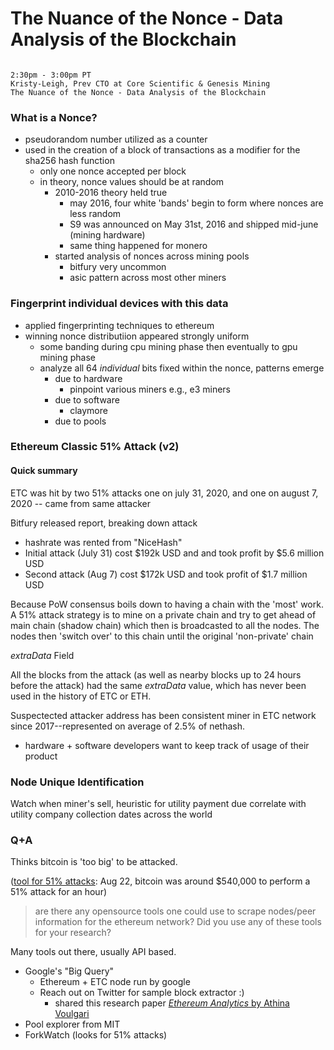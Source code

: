 # The Nuance of the Nonce - Data Analysis of the Blockchain

```

2:30pm - 3:00pm PT
Kristy-Leigh, Prev CTO at Core Scientific & Genesis Mining
The Nuance of the Nonce - Data Analysis of the Blockchain

```

### What is a Nonce?

- pseudorandom number utilized as a counter
- used in the creation of a block of transactions as a modifier for the sha256 hash function
  - only one nonce accepted per block 
  - in theory, nonce values should be at random
    - 2010-2016 theory held true
      - may 2016, four white 'bands' begin to form where nonces are less random 
      - S9 was announced on May 31st, 2016 and shipped mid-june (mining hardware)
      - same thing happened for monero
    - started analysis of nonces across mining pools 
      - bitfury very uncommon
      - asic pattern across most other miners

### Fingerprint individual devices with this data

- applied fingerprinting techniques to ethereum
- winning nonce distributiion appeared strongly uniform
  - some banding during cpu mining phase then eventually to gpu mining phase
  - analyze all 64 _individual_ bits fixed within the nonce, patterns emerge
    - due to hardware
      - pinpoint various miners e.g., e3 miners
    - due to software
      - claymore 
    - due to pools

### Ethereum Classic 51% Attack (v2)

#### Quick summary

ETC was hit by two 51% attacks one on july 31, 2020, and one on august 7, 2020 -- came from same attacker

Bitfury released report, breaking down attack

- hashrate was rented from "NiceHash"
- Initial attack (July 31) cost $192k USD and and took profit by $5.6 million USD
- Second attack (Aug 7) cost $172k USD and took profit of $1.7 million USD

Because PoW consensus boils down to having a chain with the 'most' work.
A 51% attack strategy is to mine on a private chain and try to get ahead of main chain (shadow chain) which then is broadcasted to all the nodes. The nodes then 'switch over' to this chain until the original 'non-private' chain

_extraData_ Field

All the blocks from the attack (as well as nearby blocks up to 24 hours before the attack) had the same _extraData_ value, which has never been used in the history of ETC or ETH.

Suspectected attacker address has been consistent miner in ETC network since 2017--represented on average of 2.5% of nethash.


- hardware + software developers want to keep track of usage of their product
  

### Node Unique Identification

Watch when miner's sell, heuristic for utility payment due
correlate with utility company collection dates across the world

### Q+A

Thinks bitcoin is 'too big' to be attacked. 

([tool for 51% attacks](https://www.crypto51.app/coins/BTC.html): Aug 22, bitcoin was around $540,000 to perform a 51% attack for an hour)

> are there any opensource tools one could use to scrape nodes/peer information for the ethereum network? Did you use any of these tools for your research?

Many tools out there, usually API based.
- Google's "Big Query" 
  - Ethereum + ETC node run by google
  - Reach out on Twitter for sample block extractor :)
    - shared this research paper [_Ethereum Analytics_ by Athina Voulgari](./resources/nonce-shadow-mining/Master_thesis-Athina_Voulgari.pdf)
- Pool explorer from MIT
- ForkWatch (looks for 51% attacks)


